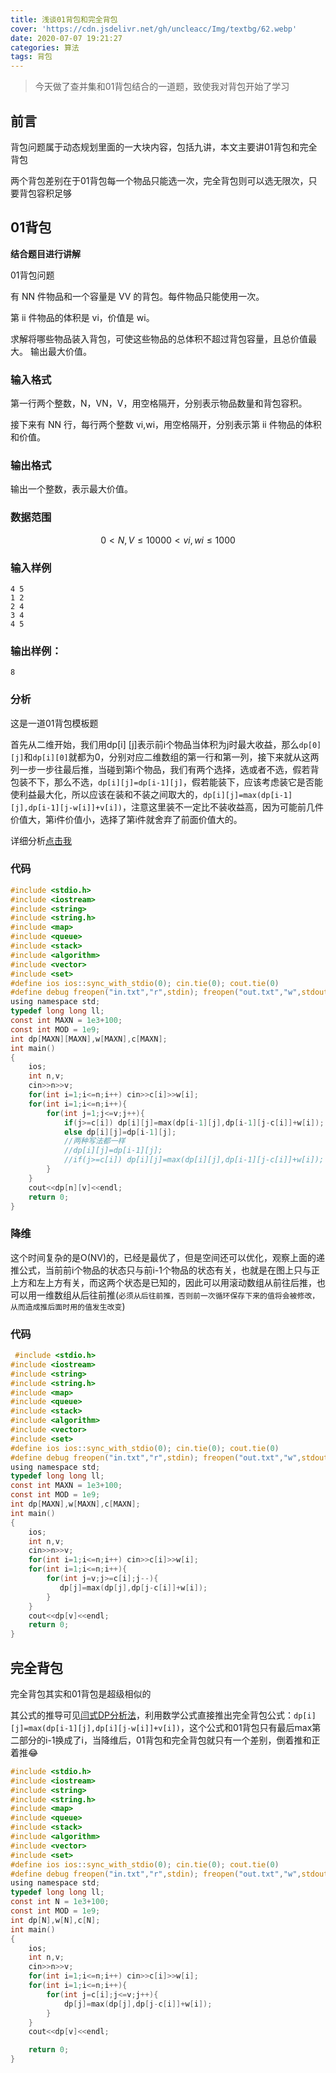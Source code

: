 ```yaml
---
title: 浅谈01背包和完全背包
cover: 'https://cdn.jsdelivr.net/gh/uncleacc/Img/textbg/62.webp'
date: 2020-07-07 19:21:27
categories: 算法
tags: 背包
---
```


> 今天做了查并集和01背包结合的一道题，致使我对背包开始了学习

## 前言

背包问题属于动态规划里面的一大块内容，包括九讲，本文主要讲01背包和完全背包

两个背包差别在于01背包每一个物品只能选一次，完全背包则可以选无限次，只要背包容积足够

## 01背包

**结合题目进行讲解**

01背包问题

有 NN 件物品和一个容量是 VV 的背包。每件物品只能使用一次。

第 ii 件物品的体积是 vi，价值是 wi。

求解将哪些物品装入背包，可使这些物品的总体积不超过背包容量，且总价值最大。
输出最大价值。

### 输入格式

第一行两个整数，N，VN，V，用空格隔开，分别表示物品数量和背包容积。

接下来有 NN 行，每行两个整数 vi,wi，用空格隔开，分别表示第 ii 件物品的体积和价值。

### 输出格式

输出一个整数，表示最大价值。

### 数据范围

$$
0<N,V≤1000
0<vi,wi≤1000
$$

### 输入样例

```
4 5
1 2
2 4
3 4
4 5
```



### 输出样例：

```
8
```

### 分析

这是一道01背包模板题

首先从二维开始，我们用dp[i] [j]表示前i个物品当体积为j时最大收益，那么`dp[0][j]`和`dp[i][0]`就都为0，分别对应二维数组的第一行和第一列，接下来就从这两列一步一步往最后推，当碰到第i个物品，我们有两个选择，选或者不选，假若背包装不下，那么不选，`dp[i][j]=dp[i-1][j]`，假若能装下，应该考虑装它是否能使利益最大化，所以应该在装和不装之间取大的，`dp[i][j]=max(dp[i-1][j],dp[i-1][j-w[i]]+v[i])`，注意这里装不一定比不装收益高，因为可能前几件价值大，第i件价值小，选择了第i件就舍弃了前面价值大的。

详细分析[点击我](https://blog.csdn.net/qq_37767455/article/details/99086678)

### 代码

```c
#include <stdio.h>
#include <iostream>
#include <string>
#include <string.h>
#include <map>
#include <queue>
#include <stack>
#include <algorithm>
#include <vector>
#include <set>
#define ios ios::sync_with_stdio(0); cin.tie(0); cout.tie(0)
#define debug freopen("in.txt","r",stdin); freopen("out.txt","w",stdout)
using namespace std;
typedef long long ll;
const int MAXN = 1e3+100;
const int MOD = 1e9;
int dp[MAXN][MAXN],w[MAXN],c[MAXN]; 
int main()
{
    ios;
    int n,v;
    cin>>n>>v;
    for(int i=1;i<=n;i++) cin>>c[i]>>w[i];
    for(int i=1;i<=n;i++){
    	for(int j=1;j<=v;j++){
    		if(j>=c[i]) dp[i][j]=max(dp[i-1][j],dp[i-1][j-c[i]]+w[i]);
    		else dp[i][j]=dp[i-1][j];
            //两种写法都一样
    	    //dp[i][j]=dp[i-1][j];
    		//if(j>=c[i]) dp[i][j]=max(dp[i][j],dp[i-1][j-c[i]]+w[i]);            
		}
	}
	cout<<dp[n][v]<<endl;
	return 0;
} 

```

### 降维

这个时间复杂的是O(NV)的，已经是最优了，但是空间还可以优化，观察上面的递推公式，当前前i个物品的状态只与前i-1个物品的状态有关，也就是在图上只与正上方和左上方有关，而这两个状态是已知的，因此可以用滚动数组从前往后推，也可以用一维数组从后往前推(`必须从后往前推，否则前一次循环保存下来的值将会被修改，从而造成推后面时用的值发生改变`)

### 代码

```c
 #include <stdio.h>
#include <iostream>
#include <string>
#include <string.h>
#include <map>
#include <queue>
#include <stack>
#include <algorithm>
#include <vector>
#include <set>
#define ios ios::sync_with_stdio(0); cin.tie(0); cout.tie(0)
#define debug freopen("in.txt","r",stdin); freopen("out.txt","w",stdout)
using namespace std;
typedef long long ll;
const int MAXN = 1e3+100;
const int MOD = 1e9;
int dp[MAXN],w[MAXN],c[MAXN]; 
int main()
{
    ios;
    int n,v;
    cin>>n>>v;
    for(int i=1;i<=n;i++) cin>>c[i]>>w[i];
    for(int i=1;i<=n;i++){
    	for(int j=v;j>=c[i];j--){
    	   dp[j]=max(dp[j],dp[j-c[i]]+w[i]);
		}
	}
	cout<<dp[v]<<endl;
	return 0;
} 

```

## 完全背包

完全背包其实和01背包是超级相似的

其公式的推导可见[闫式DP分析法](https://www.acwing.com/video/945/)，利用数学公式直接推出完全背包公式：`dp[i][j]=max(dp[i-1][j],dp[i][j-w[i]]+v[i])`，这个公式和01背包只有最后max第二部分的i-1换成了i，当降维后，01背包和完全背包就只有一个差别，倒着推和正着推😂

```c
#include <stdio.h>
#include <iostream>
#include <string>
#include <string.h>
#include <map>
#include <queue>
#include <stack>
#include <algorithm>
#include <vector>
#include <set>
#define ios ios::sync_with_stdio(0); cin.tie(0); cout.tie(0)
#define debug freopen("in.txt","r",stdin); freopen("out.txt","w",stdout)
using namespace std;
typedef long long ll;
const int N = 1e3+100;
const int MOD = 1e9;
int dp[N],w[N],c[N]; 
int main()
{
    ios;
    int n,v;
    cin>>n>>v;
    for(int i=1;i<=n;i++) cin>>c[i]>>w[i];
    for(int i=1;i<=n;i++){
        for(int j=c[i];j<=v;j++){
            dp[j]=max(dp[j],dp[j-c[i]]+w[i]);
        }
    }
	cout<<dp[v]<<endl;

	return 0;
} 

```

